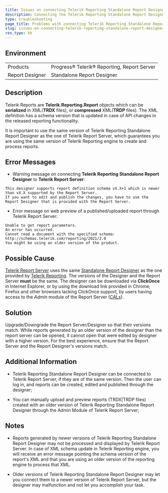 ```yaml
---
title: Issues on connecting Telerik Reporting Standalone Report Designer to Telerik Report Server.
description: Connecting the Telerik Reporting Standalone Report Designer to Telerik Report Server leads to error or warning messages.
type: troubleshooting
page_title: Problems with connecting Telerik Reporting Standalone Report Designer to Telerik Report Server
slug: issues-on-connecting-telerik-reporting-standalone-report-designer-to-telerik-report-server
res_type: kb
---
```


## Environment

<table>
	<tr>
		<td>Products</td>
		<td>Progress® Telerik® Reporting, Report Server</td>
	</tr>
  	<tr>
		<td>Report Designer</td>
		<td>Standalone Report Designer</td>
	</tr>
</table>

## Description

Telerik Reports are **Telerik.Reporting.Report** objects which can be **serialized** in XML(**TRDX** files), or **compressed** XML(**TRDP** files). The XML definition has a schema version that is updated in case of API changes in the released reporting functionality.  

It is important to use the same version of Telerik Reporting Standalone Report Designer as the one of Telerik Report Server, which guarantees you are using the same version of Telerik Reporting engine to create and process reports. 

## Error Messages
  
- Warning message on connecting **Telerik Reporting Standalone Report Designer** to **Telerik Report Server**:  

```
This designer supports report definition schema vX.X+1 which is newer than vX.X supported by the Report Server. 
If you want to edit and publish the changes, you have to use the Report Designer that is provided with the Report Server.
```
  
- Error message on web preview of a published/uploaded report through Telerik Report Server:  

```
Unable to get report parameters.
An error has occurred.
Cannot read a document with the specified schema: http://schemas.telerik.com/reporting/2021/2.0
You might be using an older version of the product.
```

## Possible Cause

[Telerik Report Server](../../report-server/introduction) uses the same [Standalone Report Designer](../../report-server/user-guide/report-designer) as the one provided by [Telerik Reporting](https://www.telerik.com/products/reporting.aspx). The versions of the Designer and the Report Server **must** be the same. The designer can be downloaded via **ClickOnce** in Internet Explorer, or by using the download link provided in Chrome, Firefox and other browsers lacking ClickOnce support, by users having access to the *Admin* module of the Report Server ([CALs](https://www.telerik.com/report-server/faq)).  

## Solution

Upgrade/Downgrade the Report Server/Designer so that their versions match. While reports generated by an older version of the designer than the report server can be opened, it cannot open that were edited by designer with a higher version. For the best experience, ensure that the Report Server and the Report Designer's versions match.
  
## Additional Information

- Telerik Reporting Standalone Report Designer can be connected to Telerik Report Server, if they are of the same version. Then the user can log in, and reports can be created, edited and published through the designer;

- You can manually upload and preview reports (TRDX|TRDP files) created with an older version of Telerik Reporting Standalone Report Designer through the Admin Module of Telerik Report Server;

## Notes

- Reports generated by newer versions of Telerik Reporting Standalone Report Designer may not be processed and displayed by Telerik Report Server. In case of XML schema update in Telerik Reporting engine, you will receive an error message pointing the schema version of the report's XML and that you are using an older version of the reporting engine to process that XML.

- Older versions of Telerik Reporting Standalone Report Designer may let you connect them to a newer version of Telerik Report Server, but the designer may malfunction and not let you accomplish your task.

